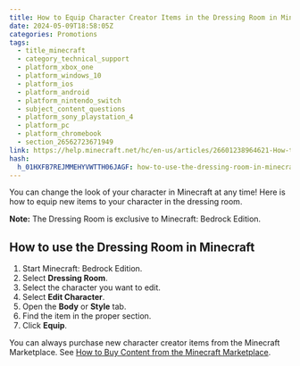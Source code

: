 ```yaml
---
title: How to Equip Character Creator Items in the Dressing Room in Minecraft
date: 2024-05-09T18:58:05Z
categories: Promotions
tags:
  - title_minecraft
  - category_technical_support
  - platform_xbox_one
  - platform_windows_10
  - platform_ios
  - platform_android
  - platform_nintendo_switch
  - subject_content_questions
  - platform_sony_playstation_4
  - platform_pc
  - platform_chromebook
  - section_26562723671949
link: https://help.minecraft.net/hc/en-us/articles/26601238964621-How-to-Equip-Character-Creator-Items-in-the-Dressing-Room-in-Minecraft
hash:
  h_01HXFB7REJMMEHYVWTTH06JAGF: how-to-use-the-dressing-room-in-minecraft
---
```


You can change the look of your character in Minecraft at any time! Here is how to equip new items to your character in the dressing room.

**Note:** The Dressing Room is exclusive to Minecraft: Bedrock Edition.

## How to use the Dressing Room in Minecraft

1.  Start Minecraft: Bedrock Edition. 
2.  Select **Dressing Room**. 
3.  Select the character you want to edit. 
4.  Select **Edit Character**. 
5.  Open the **Body** or **Style** tab. 
6.  Find the item in the proper section. 
7.  Click **Equip**.

You can always purchase new character creator items from the Minecraft Marketplace. See [How to Buy Content from the Minecraft Marketplace](../Minecraft-Marketplace/How-to-Buy-Content-From-the-Minecraft-Marketplace.md).
